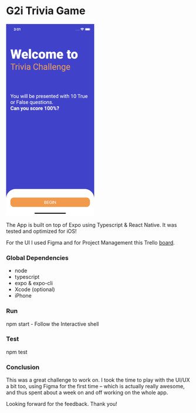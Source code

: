 # G2i Trivia Game

![](demo/showcase.gif)

The App is built on top of Expo using Typescript & React Native. It was tested and optimized for iOS! 

For the UI I used Figma and for Project Management this Trello [board](https://trello.com/b/1zGqaFoH/g2i-challenge).

### Global Dependencies

- node
- typescript
- expo & expo-cli
- Xcode (optional)
- iPhone

### Run

npm start - Follow the Interactive shell

### Test

npm test

### Conclusion

This was a great challenge to work on. I took the time to play with the UI/UX a bit too, using Figma for the first time – which is actually really awesome, and thus spent about a week on and off working on the whole app.

Looking forward for the feedback. Thank you!